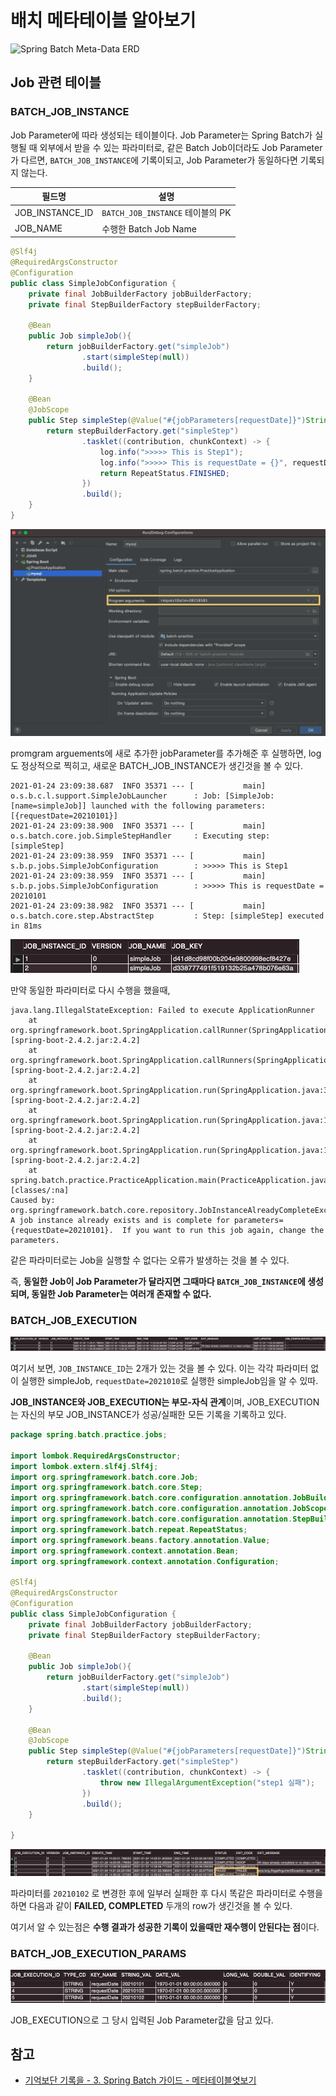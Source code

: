 # 배치 메타테이블 알아보기

![Spring Batch Meta-Data ERD](https://docs.spring.io/spring-batch/docs/current/reference/html/images/meta-data-erd.png)

## Job 관련 테이블

### BATCH_JOB_INSTANCE

Job Parameter에 따라 생성되는 테이블이다. Job Parameter는 Spring Batch가 실행될 때 외부에서 받을 수 있는 파라미터로, 같은 Batch Job이더라도 Job Parameter가 다르면, `BATCH_JOB_INSTANCE`에 기록이되고, Job Parameter가 동일하다면 기록되지 않는다.

| 필드명          | 설명                             |
| --------------- | -------------------------------- |
| JOB_INSTANCE_ID | `BATCH_JOB_INSTANCE` 테이블의 PK |
| JOB_NAME        | 수행한 Batch Job Name            |

```java
@Slf4j
@RequiredArgsConstructor
@Configuration
public class SimpleJobConfiguration {
    private final JobBuilderFactory jobBuilderFactory;
    private final StepBuilderFactory stepBuilderFactory;

    @Bean
    public Job simpleJob(){
        return jobBuilderFactory.get("simpleJob")
                .start(simpleStep(null))
                .build();
    }

    @Bean
    @JobScope
    public Step simpleStep(@Value("#{jobParameters[requestDate]}")String requestDate){
        return stepBuilderFactory.get("simpleStep")
                .tasklet((contribution, chunkContext) -> {
                    log.info(">>>>> This is Step1");
                    log.info(">>>>> This is requestDate = {}", requestDate);
                    return RepeatStatus.FINISHED;
                })
                .build();
    }
}
```

![image-20210124231035080](./assets/image-20210124231035080.png)

promgram arguements에 새로 추가한 jobParameter를 추가해준 후 실행하면, log도 정상적으로 찍히고, 새로운 BATCH_JOB_INSTANCE가 생긴것을 볼 수 있다.

```
2021-01-24 23:09:38.687  INFO 35371 --- [           main] o.s.b.c.l.support.SimpleJobLauncher      : Job: [SimpleJob: [name=simpleJob]] launched with the following parameters: [{requestDate=20210101}]
2021-01-24 23:09:38.900  INFO 35371 --- [           main] o.s.batch.core.job.SimpleStepHandler     : Executing step: [simpleStep]
2021-01-24 23:09:38.959  INFO 35371 --- [           main] s.b.p.jobs.SimpleJobConfiguration        : >>>>> This is Step1
2021-01-24 23:09:38.959  INFO 35371 --- [           main] s.b.p.jobs.SimpleJobConfiguration        : >>>>> This is requestDate = 20210101
2021-01-24 23:09:38.982  INFO 35371 --- [           main] o.s.batch.core.step.AbstractStep         : Step: [simpleStep] executed in 81ms
```

![image-20210124231218392](./assets/image-20210124231218392.png)

만약 동일한 파라미터로 다시 수행을 했을때, 

```
java.lang.IllegalStateException: Failed to execute ApplicationRunner
	at org.springframework.boot.SpringApplication.callRunner(SpringApplication.java:798) [spring-boot-2.4.2.jar:2.4.2]
	at org.springframework.boot.SpringApplication.callRunners(SpringApplication.java:785) [spring-boot-2.4.2.jar:2.4.2]
	at org.springframework.boot.SpringApplication.run(SpringApplication.java:333) [spring-boot-2.4.2.jar:2.4.2]
	at org.springframework.boot.SpringApplication.run(SpringApplication.java:1311) [spring-boot-2.4.2.jar:2.4.2]
	at org.springframework.boot.SpringApplication.run(SpringApplication.java:1300) [spring-boot-2.4.2.jar:2.4.2]
	at spring.batch.practice.PracticeApplication.main(PracticeApplication.java:14) [classes/:na]
Caused by: org.springframework.batch.core.repository.JobInstanceAlreadyCompleteException: A job instance already exists and is complete for parameters={requestDate=20210101}.  If you want to run this job again, change the parameters.
```

같은 파라미터로는 Job을 실행할 수 없다는 오류가 발생하는 것을 볼 수 있다.

즉, **동일한 Job이 Job Parameter가 달라지면 그때마다 `BATCH_JOB_INSTANCE`에 생성되며, 동일한 Job Parameter는 여러개 존재할 수 없다.**

### BATCH_JOB_EXECUTION

![image-20210124231641820](./assets/image-20210124231641820.png)

여기서 보면, `JOB_INSTANCE_ID`는 2개가 있는 것을 볼 수 있다. 이는 각각 파라미터 없이 실행한 simpleJob, `requestDate=2021010`로 실행한  simpleJob임을 알 수 있따.

**JOB_INSTANCE와 JOB_EXECUTION는 부모-자식 관계**이며, JOB_EXECUTION는 자신의 부모 JOB_INSTANCE가 성공/실패한 모든 기록을 기록하고 있다.

```java
package spring.batch.practice.jobs;

import lombok.RequiredArgsConstructor;
import lombok.extern.slf4j.Slf4j;
import org.springframework.batch.core.Job;
import org.springframework.batch.core.Step;
import org.springframework.batch.core.configuration.annotation.JobBuilderFactory;
import org.springframework.batch.core.configuration.annotation.JobScope;
import org.springframework.batch.core.configuration.annotation.StepBuilderFactory;
import org.springframework.batch.repeat.RepeatStatus;
import org.springframework.beans.factory.annotation.Value;
import org.springframework.context.annotation.Bean;
import org.springframework.context.annotation.Configuration;

@Slf4j
@RequiredArgsConstructor
@Configuration
public class SimpleJobConfiguration {
    private final JobBuilderFactory jobBuilderFactory;
    private final StepBuilderFactory stepBuilderFactory;

    @Bean
    public Job simpleJob(){
        return jobBuilderFactory.get("simpleJob")
                .start(simpleStep(null))
                .build();
    }

    @Bean
    @JobScope
    public Step simpleStep(@Value("#{jobParameters[requestDate]}")String requestDate){
        return stepBuilderFactory.get("simpleStep")
                .tasklet((contribution, chunkContext) -> {
                    throw new IllegalArgumentException("step1 실패");
                })
                .build();
    }
    
}
```

![image-20210124233941054](./assets/image-20210124233941054.png)

파라미터를 `20210102` 로 변경한 후에 일부러 실패한 후 다시 똑같은 파라미터로 수행을 하면 다음과 같이 **FAILED, COMPLETED** 두개의 row가 생긴것을 볼 수 있다. 

여기서 알 수 있는점은 **수행 결과가 성공한 기록이 있을때만 재수행이 안된다는 점**이다.



### BATCH_JOB_EXECUTION_PARAMS

![image-20210124234215270](./assets/image-20210124234215270.png)

JOB_EXECUTION으로 그 당시 입력된 Job Parameter값을 담고 있다.

## 참고

- [기억보단 기록을 - 3. Spring Batch 가이드 - 메타테이블엿보기](https://jojoldu.tistory.com/326?category=902551)